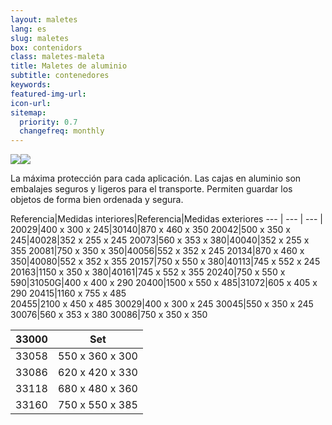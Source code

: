 ```yaml
---
layout: maletes
lang: es
slug: maletes
box: contenidors
class: maletes-maleta
title: Maletes de aluminio
subtitle: contenedores
keywords: 
featured-img-url:
icon-url: 
sitemap:
  priority: 0.7
  changefreq: monthly
---
```


<p class="text-center"><img src="{{ site.base_url }}/assets/img/01-thumbnail-box-fort-maletes-alumini-contenidors.jpg"><img src="{{ site.base_url }}/assets/img/02-thumbnail-box-fort-maletes-alumini-contenidors.jpg"></p>

La máxima protección para cada aplicación. Las cajas en aluminio son embalajes seguros y ligeros para el transporte. Permiten guardar los objetos de forma bien ordenada y segura.


Referencia|Medidas interiores|Referencia|Medidas exteriores
--- | --- | --- |
20029|400 x 300 x 245|30140|870 x 460 x 350
20042|500 x 350 x 245|40028|352 x 255 x 245
20073|560 x 353 x 380|40040|352 x 255 x 355
20081|750 x 350 x 350|40056|552 x 352 x 245
20134|870 x 460 x 350|40080|552 x 352 x 355
20157|750 x 550 x 380|40113|745 x 552 x 245
20163|1150 x 350 x 380|40161|745 x 552 x 355
20240|750 x 550 x 590|31050G|400 x 400 x 290
20400|1500 x 550 x 485|31072|605 x 405 x 290
20415|1160 x 755 x 485			
20455|2100 x 450 x 485
30029|400 x 300 x 245
30045|550 x 350 x 245
30076|560 x 353 x 380
30086|750 x 350 x 350

33000|Set
--- | ---	
33058|550 x 360 x 300
33086|620 x 420 x 330
33118|680 x 480 x 360
33160|750 x 550 x 385
